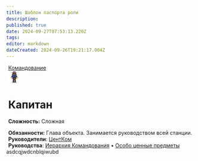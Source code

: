 ```yaml
---
title: Шаблон паспорта роли
description: 
published: true
date: 2024-09-27T07:53:13.220Z
tags: 
editor: markdown
dateCreated: 2024-09-26T19:21:17.004Z
---
```


<div style="display: flex; justify-content: center;">
  <div class="roles-passport comm">
    <div id="title" class="title comm">
      <a href="/roles/command" class="is-internal-link is-valid-page">Командование</a>
    </div>
    <div><div><div><img src="/roles/captain.png"></div></div><div><div>
      <h1 id="капитан" class="toc-header">Капитан</h1>
        <p><strong>Сложность:</strong> Сложная</p>
        <strong>Обязанности:</strong> Глава объекта. Занимается руководством всей станции.
      <br>
        <b>Руководители</b>: <a href="/roles/centralcommand" class="is-internal-link is-valid-page">ЦентКом</a>
      <br>
        <b>Руководства</b>: <a href="/guides/hierarchyofcommand" title="Иерархия Командования" class="is-internal-link is-valid-page">Иерархия Командования</a> • <a href="/guides/especiallyvaluableitems" title="Особо ценные предметы" class="is-internal-link is-valid-page">Особо ценные предметы</a>
        </div></div></div></div></div>
        
<div class="roles-passport"><div class="title comm">asdcqjwdcnblqiwubd</div></div>